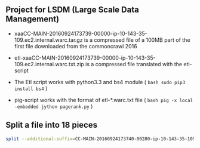 ## Project for LSDM (Large Scale Data Management)

- xaaCC-MAIN-20160924173739-00000-ip-10-143-35-109.ec2.internal.warc.tar.gz is a compressed file of a 100MB part of the first file downloaded from the commoncrawl 2016 

- etl-xaaCC-MAIN-20160924173739-00000-ip-10-143-35-109.ec2.internal.warc.txt.zip is a compressed file translated with the etl-script

- The Etl script works with python3.3 and bs4 module ( ```bash sudo pip3 install bs4``` )

- pig-script works with the format of etl-*.warc.txt file ( ```bash pig -x local -embedded jython pagerank.py``` )


## Split a file into 18 pieces 
```bash
split --additional-suffix=CC-MAIN-20160924173740-00280-ip-10-143-35-109.ec2.internal.warc --number=l/18 CC-MAIN-20160924173740-00280-ip-10-143-35-109.ec2.internal.warc
```

